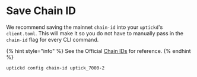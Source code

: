 # Save Chain ID

We recommend saving the mainnet `chain-id` into your `uptickd`'s `client.toml`. This will make it so you do not have to manually pass in the `chain-id` flag for every CLI command.

{% hint style="info" %}
See the Official [Chain IDs](https://docs.uptick.network/basics/chain_id.html#official-chain-ids) for reference.
{% endhint %}

```Shell
uptickd config chain-id uptick_7000-2
```
